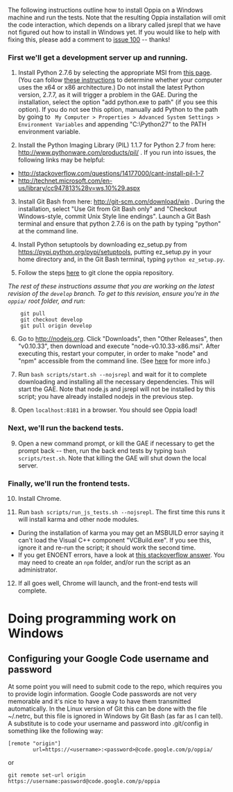 The following instructions outline how to install Oppia on a Windows machine and run the tests. Note that the resulting Oppia installation will omit the code interaction, which depends on a library called jsrepl that we have not figured out how to install in Windows yet. If you would like to help with fixing this, please add a comment to [issue 100](https://code.google.com/p/oppia/issues/detail?id=100) -- thanks!

### First we'll get a development server up and running. ###

1. Install Python 2.7.6 by selecting the appropriate MSI from [this page](https://www.python.org/download/releases/2.7.6/). (You can follow [these instructions](http://support.microsoft.com/kb/827218) to determine whether your computer uses the x64 or x86 architecture.) Do not install the latest Python version, 2.7.7, as it will trigger a problem in the GAE. During the installation, select the option "add python.exe to path" (if you see this option). If you do not see this option, manually add Python to the path by going to `
My Computer > Properties > Advanced System Settings > Environment Variables` and appending "C:\Python27" to the PATH environment variable.

2. Install the Python Imaging Library (PIL) 1.1.7 for Python 2.7 from here: http://www.pythonware.com/products/pil/ . If you run into issues, the following links may be helpful:
  * http://stackoverflow.com/questions/14177000/cant-install-pil-1-7
  * http://technet.microsoft.com/en-us/library/cc947813%28v=ws.10%29.aspx

3. Install Git Bash from here: http://git-scm.com/download/win . During the installation, select "Use Git from Git Bash only" and "Checkout Windows-style, commit Unix Style line endings". Launch a Git Bash terminal and ensure that python 2.7.6 is on the path by typing "python" at the command line.

4. Install Python setuptools by downloading ez\_setup.py from https://pypi.python.org/pypi/setuptools, putting ez\_setup.py in your home directory and, in the Git Bash terminal, typing `python ez_setup.py`.

5. Follow the steps [here](https://code.google.com/p/oppia/source/checkout) to git clone the oppia repository.

_The rest of these instructions assume that you are working on the latest revision of the `develop` branch. To get to this revision, ensure you're in the `oppia/` root folder, and run:_

```
    git pull
    git checkout develop
    git pull origin develop
```

6. Go to http://nodejs.org. Click "Downloads", then "Other Releases", then "v0.10.33", then download and execute "node-v0.10.33-x86.msi". After executing this, restart your computer, in order to make "node" and "npm" accessible from the command line. (See [here](http://blueashes.com/2011/web-development/install-nodejs-on-windows/) for more info.)

7. Run `bash scripts/start.sh --nojsrepl` and wait for it to complete downloading and installing all the necessary dependencies. This will start the GAE. Note that node.js and jsrepl will not be installed by this script; you have already installed nodejs in the previous step.

8. Open `localhost:8181` in a browser. You should see Oppia load!

### Next, we'll run the backend tests. ###

9. Open a new command prompt, or kill the GAE if necessary to get the prompt back -- then, run the back end tests by typing `bash scripts/test.sh`. Note that killing the GAE will shut down the local server.

### Finally, we'll run the frontend tests. ###

10. Install Chrome.

11. Run `bash scripts/run_js_tests.sh --nojsrepl`. The first time this runs it will install karma and other node modules.
  * During the installation of karma you may get an MSBUILD error saying it can't load the Visual C++ component "VCBuild.exe". If you see this, ignore it and re-run the script; it should work the second time.
  * If you get ENOENT errors, have a look at [this stackoverflow answer](http://stackoverflow.com/questions/25093276/node-js-windows-error-enoent-stat-c-users-rt-appdata-roaming-npm). You may need to create an `npm` folder, and/or run the script as an administrator.

12. If all goes well, Chrome will launch, and the front-end tests will complete.

# Doing programming work on Windows #

## Configuring your Google Code username and password ##

At some point you will need to submit code to the repo, which requires you to provide login information. Google Code passwords are not very memorable and it's nice to have a way to have them transmitted automatically. In the Linux version of Git this can be done with the file ~/.netrc, but this file is ignored in Windows by Git Bash (as far as I can tell). A substitute is to code your username and password into .git/config in something like the following way:

```
[remote "origin"]
        url=https://<username>:<password>@code.google.com/p/oppia/
```

or

```
git remote set-url origin https://username:password@code.google.com/p/oppia

```